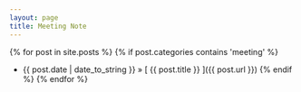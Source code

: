```yaml
---
layout: page
title: Meeting Note
---
```


{% for post in site.posts %}
  {% if post.categories contains 'meeting' %}
  * {{ post.date | date_to_string }} &raquo; [ {{ post.title }} ]({{ post.url }})
  {% endif %}
{% endfor %}